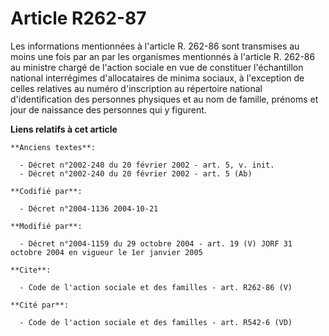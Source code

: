 # Article R262-87

Les informations mentionnées à l'article R. 262-86 sont transmises au moins une fois par an par les organismes mentionnés à
l'article R. 262-86 au ministre chargé de l'action sociale en vue de constituer l'échantillon national interrégimes
d'allocataires de minima sociaux, à l'exception de celles relatives au numéro d'inscription au répertoire national
d'identification des personnes physiques et au nom de famille, prénoms et jour de naissance des personnes qui y figurent.

**Liens relatifs à cet article**

	**Anciens textes**:

	  - Décret n°2002-240 du 20 février 2002 - art. 5, v. init.
	  - Décret n°2002-240 du 20 février 2002 - art. 5 (Ab)

	**Codifié par**:

	  - Décret n°2004-1136 2004-10-21

	**Modifié par**:

	  - Décret n°2004-1159 du 29 octobre 2004 - art. 19 (V) JORF 31 octobre 2004 en vigueur le 1er janvier 2005

	**Cite**:

	  - Code de l'action sociale et des familles - art. R262-86 (V)

	**Cité par**:

	  - Code de l'action sociale et des familles - art. R542-6 (VD)
